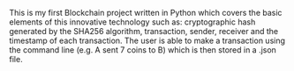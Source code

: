 This is my first Blockchain project written in Python which covers the basic elements of this innovative technology such as: cryptographic hash generated by the SHA256 algorithm, transaction, sender, receiver and the timestamp of each transaction. 
The user is able to make a transaction using the command line (e.g. A sent 7 coins to B) which is then stored in a .json file.
